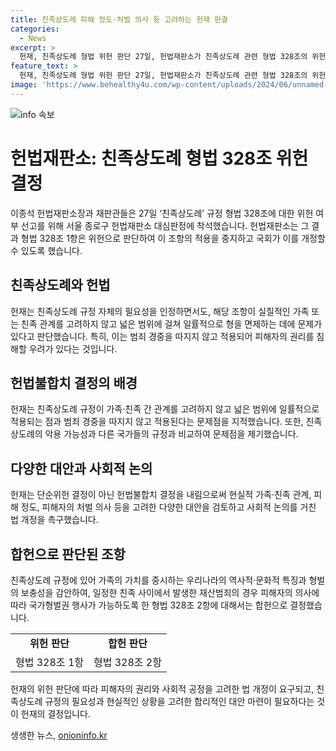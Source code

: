 ```yaml
---
title: 친족상도례 피해 정도·처벌 의사 등 고려하는 헌재 판결
categories:
  - News
excerpt: >
  헌재, 친족상도례 형법 위헌 판단 27일, 헌법재판소가 친족상도례 관련 형법 328조의 위헌 여부를 결정. 이 유형의 범죄에 친족간 형을 면제하는 것은 범죄 피해자의 권리를 침해할 수 있다고 판단. 헌재는 이에 대한 중지를 결정하고 국회에 개정을 요구. 헌법소원심판으로 언급된 사례도 다뤘으며, 친족상도례는 가정평온과 국가형벌권 간의 균형을 위한 것이지만 실제적인 관계와 범죄 경중을 고려하지 않는 점이 문제로 지적. 함께, 친족상도례가 취약한 지위에 있는 피해자에 대한 경제적 착취를 용인할 우려가 있다는 판단을 내렸다.
feature_text: >
  헌재, 친족상도례 형법 위헌 판단 27일, 헌법재판소가 친족상도례 관련 형법 328조의 위헌 여부를 결정. 이 유형의 범죄에 친족간 형을 면제하는 것은 범죄 피해자의 권리를 침해할 수 있다고 판단. 헌재는 이에 대한 중지를 결정하고 국회에 개정을 요구. 헌법소원심판으로 언급된 사례도 다뤘으며, 친족상도례는 가정평온과 국가형벌권 간의 균형을 위한 것이지만 실제적인 관계와 범죄 경중을 고려하지 않는 점이 문제로 지적. 함께, 친족상도례가 취약한 지위에 있는 피해자에 대한 경제적 착취를 용인할 우려가 있다는 판단을 내렸다.
image: 'https://www.behealthy4u.com/wp-content/uploads/2024/06/unnamed-file.png'
---
```


<p><img src="https://www.behealthy4u.com/wp-content/uploads/2024/06/unnamed-file.png" alt="info 속보" /></p>

<h1 data-ke-size="size28"><b>헌법재판소</b>: 친족상도례 형법 328조 위헌 결정</h1>

<p data-ke-size="size16">이종석 헌법재판소장과 재판관들은 27일 ‘친족상도례’ 규정 형법 328조에 대한 위헌 여부 선고를 위해 서울 종로구 헌법재판소 대심판정에 착석했습니다. 헌법재판소는 그 결과 형법 328조 1항은 위헌으로 판단하여 이 조항의 적용을 중지하고 국회가 이를 개정할 수 있도록 했습니다.</p>

<h2 data-ke-size="size22"><b>친족상도례와 헌법</b></h2>

<p data-ke-size="size16">헌재는 친족상도례 규정 자체의 필요성을 인정하면서도, 해당 조항이 실질적인 가족 또는 친족 관계를 고려하지 않고 넓은 범위에 걸쳐 일률적으로 형을 면제하는 데에 문제가 있다고 판단했습니다. 특히, 이는 범죄 경중을 따지지 않고 적용되어 피해자의 권리를 침해할 우려가 있다는 것입니다.</p>

<h2 data-ke-size="size22"><b>헌법불합치 결정의 배경</b></h2>

<p data-ke-size="size16">헌재는 친족상도례 규정이 가족·친족 간 관계를 고려하지 않고 넓은 범위에 일률적으로 적용되는 점과 범죄 경중을 따지지 않고 적용된다는 문제점을 지적했습니다. 또한, 친족상도례의 악용 가능성과 다른 국가들의 규정과 비교하여 문제점을 제기했습니다.</p>

<h2 data-ke-size="size22"><b>다양한 대안과 사회적 논의</b></h2>

<p data-ke-size="size16">헌재는 단순위헌 결정이 아닌 헌법불합치 결정을 내림으로써 현실적 가족·친족 관계, 피해 정도, 피해자의 처벌 의사 등을 고려한 다양한 대안을 검토하고 사회적 논의를 거친 법 개정을 촉구했습니다.</p>

<h2 data-ke-size="size22"><b>합헌으로 판단된 조항</b></h2>

<p data-ke-size="size16">친족상도례 규정에 있어 가족의 가치를 중시하는 우리나라의 역사적·문화적 특징과 형벌의 보충성을 감안하여, 일정한 친족 사이에서 발생한 재산범죄의 경우 피해자의 의사에 따라 국가형벌권 행사가 가능하도록 한 형법 328조 2항에 대해서는 합헌으로 결정했습니다.</p>

<table>
  <tr>
    <td style="text-align: center; height: 17px;"><b>위헌 판단</b></td>
    <td style="text-align: center; height: 17px;"><b>합헌 판단</b></td>
  </tr>
  <tr>
    <td style="text-align: center; height: 17px;">형법 328조 1항</td>
    <td style="text-align: center; height: 17px;">형법 328조 2항</td>
  </tr>
</table>

<p data-ke-size="size16">헌재의 위헌 판단에 따라 피해자의 권리와 사회적 공정을 고려한 법 개정이 요구되고, 친족상도례 규정의 필요성과 현실적인 상황을 고려한 합리적인 대안 마련이 필요하다는 것이 헌재의 결정입니다.</p>
생생한 뉴스, <a href="https://onioninfo.kr" rel="dofollow">onioninfo.kr</a>


